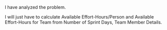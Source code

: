 I have analyzed the problem.

I will just have to calculate Available Effort-Hours/Person and Available Effort-Hours for Team from Number of Sprint Days, Team Member Details.